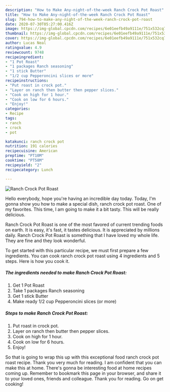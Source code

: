 ```yaml
---
description: "How to Make Any-night-of-the-week Ranch Crock Pot Roast"
title: "How to Make Any-night-of-the-week Ranch Crock Pot Roast"
slug: 794-how-to-make-any-night-of-the-week-ranch-crock-pot-roast
date: 2020-07-30T05:27:00.416Z
image: https://img-global.cpcdn.com/recipes/6e01eefb49a9111e/751x532cq70/ranch-crock-pot-roast-recipe-main-photo.jpg
thumbnail: https://img-global.cpcdn.com/recipes/6e01eefb49a9111e/751x532cq70/ranch-crock-pot-roast-recipe-main-photo.jpg
cover: https://img-global.cpcdn.com/recipes/6e01eefb49a9111e/751x532cq70/ranch-crock-pot-roast-recipe-main-photo.jpg
author: Lucas Neal
ratingvalue: 4.9
reviewcount: 9748
recipeingredient:
- "1 Pot Roast"
- "1 packages Ranch seasoning"
- "1 stick Butter"
- "1/2 cup Pepperoncini slices or more"
recipeinstructions:
- "Put roast in crock pot."
- "Layer on ranch then butter then pepper slices."
- "Cook on high for 1 hour."
- "Cook on low for 6 hours."
- "Enjoy!"
categories:
- Recipe
tags:
- ranch
- crock
- pot

katakunci: ranch crock pot 
nutrition: 191 calories
recipecuisine: American
preptime: "PT10M"
cooktime: "PT58M"
recipeyield: "2"
recipecategory: Lunch

---
```



![Ranch Crock Pot Roast](https://img-global.cpcdn.com/recipes/6e01eefb49a9111e/751x532cq70/ranch-crock-pot-roast-recipe-main-photo.jpg)

Hello everybody, hope you're having an incredible day today. Today, I'm gonna show you how to make a special dish, ranch crock pot roast. One of my favorites. This time, I am going to make it a bit tasty. This will be really delicious.

Ranch Crock Pot Roast is one of the most favored of current trending foods on earth. It is easy, it's fast, it tastes delicious. It is appreciated by millions daily. Ranch Crock Pot Roast is something that I have loved my whole life. They are fine and they look wonderful.




To get started with this particular recipe, we must first prepare a few ingredients. You can cook ranch crock pot roast using 4 ingredients and 5 steps. Here is how you cook it.

<!--inarticleads1-->

##### The ingredients needed to make Ranch Crock Pot Roast:

1. Get 1 Pot Roast
1. Take 1 packages Ranch seasoning
1. Get 1 stick Butter
1. Make ready 1/2 cup Pepperoncini slices (or more)




<!--inarticleads2-->

##### Steps to make Ranch Crock Pot Roast:

1. Put roast in crock pot.
1. Layer on ranch then butter then pepper slices.
1. Cook on high for 1 hour.
1. Cook on low for 6 hours.
1. Enjoy!




So that is going to wrap this up with this exceptional food ranch crock pot roast recipe. Thank you very much for reading. I am confident that you can make this at home. There's gonna be interesting food at home recipes coming up. Remember to bookmark this page in your browser, and share it to your loved ones, friends and colleague. Thank you for reading. Go on get cooking!
